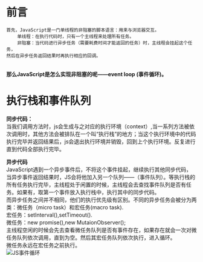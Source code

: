 <div id="article_content" class="article_content clearfix">
                                                <div class="article-copyright">
                <span class="creativecommons">
                <a rel="license" href="http://creativecommons.org/licenses/by-sa/4.0/">
                    </a>
            <span>
               <a href="http://creativecommons.org/licenses/by-sa/4.0/" target="_blank" rel="noopener"></span>
               <div class="article-source-link2222">
                    <a href="https://blog.csdn.net/Bin_9527/article/details/88982539"></a>
                </div>
            </span>
                    </div>
                                                    <link rel="stylesheet" href="https://csdnimg.cn/release/phoenix/template/css/ck_htmledit_views-3019150162.css">
                                        <div id="content_views" class="markdown_views prism-atom-one-dark">
                    <!-- flowchart 箭头图标 勿删 -->
                    <svg xmlns="http://www.w3.org/2000/svg" style="display: none;">
                        <path stroke-linecap="round" d="M5,0 0,2.5 5,5z" id="raphael-marker-block" style="-webkit-tap-highlight-color: rgba(0, 0, 0, 0);"></path>
                    </svg>
                                            <h1><a name="t0"></a><a id="_0"></a>前言</h1>
<pre><code class="language-javascript hljs">首先，JavaScript是一门单线程的非阻塞的脚本语言：用来与浏览器交互。
	单线程：在执行代码时，只有一个主线程来处理所有任务。
	非阻塞：当代码进行异步任务（需要耗费时间才能返回的任务）时，主线程会挂起这个任务，
然后在异步任务返回结果时再执行相应的回调。</code><div class="hljs-button {2}" data-title="复制" onclick="hljs.copyCode(event)"></div></pre>
<p><br>
<strong>那么JavaScript是怎么实现非阻塞的呢——event loop (事件循环)。</strong></p>
<h1><a name="t1"></a><a id="_8"></a>执行栈和事件队列</h1>
<p><strong>同步代码：</strong><br>
当我们调用方法时，js会生成与之对应的执行环境（context）,当一系列方法被依次调用时，其他方法会被排队在一个叫“执行栈”的地方；当这个执行环境中的代码执行完毕并返回结果后，js会退出执行环境并销毁，回到上个执行环境。反复进行直到代码全部执行完毕。</p>
<p><strong>异步代码</strong><br>
JavaScript遇到一个异步事件后，不将这个事件挂起，继续执行其他同步代码，当异步事件返回结果时，JS会将他加入另一个队列——（事件队列）。等执行栈的所有任务执行完毕，主线程处于闲置的时候，主线程会去查找事件队列是否有任务。如果有，取第一个事件放入执行栈中，执行其中的同步代码。<br>
而异步任务之间并不相同，他们的执行优先级有区别。不同的异步任务会被分为两类：微任务（micro task）和宏任务(macro task).<br>
宏任务：setInterval(),setTimeout().<br>
微任务：new promise(),new MutaionObserver();<br>
主线程空闲的时候会先去查看微任务队列是否有事件存在，如果存在就会一次对微任务队列依次调用，直到为空。然后其宏任务队列依次执行，进入循环。<br>
微任务永远在宏任务之前执行。<br>
<img src="https://img-blog.csdnimg.cn/201904031008161.png?x-oss-process=image/watermark,type_ZmFuZ3poZW5naGVpdGk,shadow_10,text_aHR0cHM6Ly9ibG9nLmNzZG4ubmV0L0Jpbl85NTI3,size_16,color_FFFFFF,t_70" alt="JS事件循环"></p>

                                    